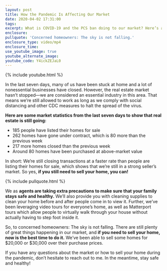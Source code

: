```yaml
---
layout: post
title: How the Pandemic Is Affecting Our Market
date: 2020-04-02 17:31:00
tags:
excerpt: What is COVID-19 and the PCS ban doing to our market? Here’s a quick update.
enclosure:
pullquote: 'Concerned homeowners: The sky is not falling.'
enclosure_type: video/mp4
enclosure_time:
use_youtube_image: true
youtube_alternate_image:
youtube_code: Y4ickZEJaL0
---
```


{% include youtube.html %}

In the last seven days, many of us have been stuck at home and a lot of nonessential businesses have closed. However, the real estate market hasn’t stopped—we are considered an essential industry in this area. That means we’re still allowed to work as long as we comply with social distancing and other CDC measures to halt the spread of the virus.

**Here are some market statistics from the last seven days to show that real estate is still going:**

* 185 people have listed their homes for sale
* 262 homes have gone under contract, which is 80 more than the previous week
* 217 more homes closed than the previous week
* Around 80 homes have been purchased at above-market value

In short: We’re still closing transactions at a faster rate than people are listing their homes for sale, which shows that we’re still in a strong seller’s market. So yes, **if you still need to sell your home, you can\!&nbsp;**

{% include pullquote.html %}

We as **agents are taking extra precautions to make sure that your family stays safe and healthy.** We’ll also provide you with cleaning supplies to clean your home before and after people come in to view it. Further, we’ve been leveraging video tours for everyone’s home, as well as Matterport tours which allow people to virtually walk through your house without actually having to step foot inside it.

So, to concerned homeowners: The sky is not falling. There are still plenty of great things happening in our market, and **if you need to sell your home, now is the best time to do it.** We’ve been able to sell some homes for $20,000 or $30,000 over their purchase prices.

If you have any questions about the market or how to sell your home during the pandemic, don’t hesitate to reach out to me. In the meantime, stay safe and healthy\!

&nbsp;